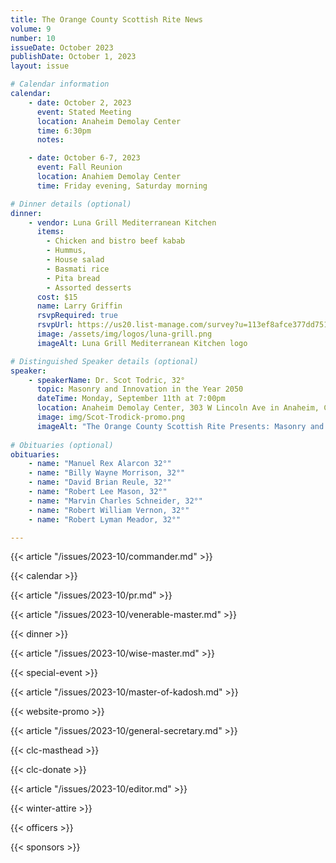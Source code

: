 ```yaml
---
title: The Orange County Scottish Rite News
volume: 9
number: 10
issueDate: October 2023
publishDate: October 1, 2023
layout: issue

# Calendar information
calendar:
    - date: October 2, 2023
      event: Stated Meeting
      location: Anaheim Demolay Center
      time: 6:30pm
      notes: 

    - date: October 6-7, 2023
      event: Fall Reunion
      location: Anahiem Demolay Center
      time: Friday evening, Saturday morning

# Dinner details (optional)
dinner:
    - vendor: Luna Grill Mediterranean Kitchen
      items:
        - Chicken and bistro beef kabab 
        - Hummus, 
        - House salad 
        - Basmati rice
        - Pita bread
        - Assorted desserts
      cost: $15
      name: Larry Griffin
      rsvpRequired: true
      rsvpUrl: https://us20.list-manage.com/survey?u=113ef8afce377dd751cdbb0ca&id=21e1bbda40&attribution=false
      image: /assets/img/logos/luna-grill.png
      imageAlt: Luna Grill Mediterranean Kitchen logo

# Distinguished Speaker details (optional)
speaker:
    - speakerName: Dr. Scot Todric, 32°
      topic: Masonry and Innovation in the Year 2050
      dateTime: Monday, September 11th at 7:00pm
      location: Anaheim Demolay Center, 303 W Lincoln Ave in Anaheim, California 92805
      image: img/Scot-Trodick-promo.png
      imageAlt: "The Orange County Scottish Rite Presents: Masonry and Innovation in the Year 2025, a presentation by Dr. Scot Todric, 32°"
      
# Obituaries (optional)
obituaries:
    - name: "Manuel Rex Alarcon 32°"
    - name: "Billy Wayne Morrison, 32°"
    - name: "David Brian Reule, 32°"
    - name: "Robert Lee Mason, 32°"
    - name: "Marvin Charles Schneider, 32°"
    - name: "Robert William Vernon, 32°"
    - name: "Robert Lyman Meador, 32°"

---
```


<!-- {{< article "/issues/2023-10/clc.md" >}} -->

{{< article "/issues/2023-10/commander.md" >}}

{{< calendar >}}

{{< article "/issues/2023-10/pr.md" >}}

{{< article "/issues/2023-10/venerable-master.md" >}}

{{< dinner >}}

{{< article "/issues/2023-10/wise-master.md" >}}

{{< special-event >}}

{{< article "/issues/2023-10/master-of-kadosh.md" >}}

{{< website-promo >}}

{{< article "/issues/2023-10/general-secretary.md" >}}

{{< clc-masthead >}}

{{< clc-donate >}}

{{< article "/issues/2023-10/editor.md" >}}

{{< winter-attire >}}

{{< officers >}}

{{< sponsors >}}
